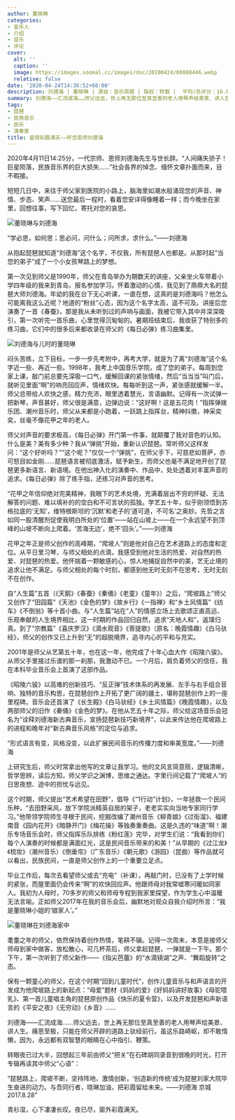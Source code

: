```yaml
---
author: 董晓琳
categories:
- 音乐人
- 介绍
- 音乐
- 评论
cover:
  alt: ''
  caption: ''
  image: https://images.soomal.cc/images/doc/20200424/00088446.webp
  relative: false
date: '2020-04-24T14:36:52+08:00'
description: 刘德海 | 董晓琳 | 源自：音乐周报 | 版权：转载 |  平均/总评分：10.00/70
summary: 刘德海――汇流成海……师父远去，世上再无那位至真至善的老人用琴声绘美景、讲人生。痛思至极，只能在师父开辟的道路上驮经前行。虽这乐路崎岖，却不敢惰懒，因为，永远都有双智慧的眼睛在心中指引、鞭策……
tags:
- 琵琶
- 民族音乐
- 民乐
- 演奏家
title: 留得彩霞满天――怀念恩师刘德海
---
```


2020年4月11日14:25分，一代宗师、恩师刘德海先生与世长辞。“人间痛失骄子！巨星陨落，民族音乐界的巨大损失……”社会各界的悼念、缅怀文章扑面而来，目不暇接。

短短几日中，来往于师父家到医院的小路上，脑海里如潮水般涌现您的声音、神情、步态、笑声……送您最后一程时，看着您安详得像睡着一样；而今晚坐在家里，回想往事，写下回忆，寄托对您的哀思。

![董晓琳与刘德海](https://images.soomal.cc/images/doc/20200424/00088446.webp)






“学必思，如何思；思必问，问什么；问所求，求什么。”――刘德海


从抱起琵琶就知道“刘德海”这个名字，不仅我，所有琵琶人也都是。从那时起“当您的弟子”成了一个小女孩琴路上的梦想。

第一次见到师父是1990年，师父在青岛举办为期数天的讲座，父亲坐火车带着小学四年级的我来到青岛，报名参加学习。怀着激动的心情，我见到了鼎鼎大名的琵琶大师刘德海。年幼的我在台下无心听课，一直在想，这真的是刘德海吗？他怎么可能离我这么近呢？地道的“粉丝”心态，因为这个名字太高，遥不可及。讲座后您演奏了一首《春蚕》，那是我从未听到过的声响与画面，我被它带入其中并深深吸引，第一次听完一首乐曲，心里觉得沉甸甸的。暑期班结束后，我收获了特别多的练习曲，它们中的很多后来都收录在师父的《每日必弹》练习曲集里。 

![刘德海与儿时的董晓琳](https://images.soomal.cc/images/doc/20200424/00088447_01.webp)





闷头苦练，立下目标，一步一步先考附中，再考大学，就是为了离“刘德海”这个名字近一些、再近一些。1998年，我考上中国音乐学院，成了您的弟子。每周到您家上课，敲门前总要先深吸一口气，缓解回课的紧张情绪，然后“当当当”叫门后，就听见里面“啊”的响亮回应声，情绪欢快。每每听到这一声，紧张感就缓解一半。师父总带给人欢快之感，精力充沛，眼里透着慧光，言语幽默。记得有一次试弹一把新琴，声音甚好，师父很是满意，边弹边说：“这好啊！这是五花肉！”指挥弹拨乐团、潮州音乐时，师父从来都是小跑着，一跃跳上指挥台，精神抖擞，神采奕奕，丝毫不像花甲之年的老人。

师父对声音的要求极高，《每日必弹》开门第一件事，就颠覆了我对音色的认知。什么是美？美有多少种？我从“弹挑”开始，重新认识琵琶。常听师父这样发问：“这个好听吗？”“这个呢？”仅仅一个“弹挑”，在师父手下，可慈悲如菩萨，亦可怒目如金刚……琵琶语言被彻底激活，赋予新生，而师父也毫不满足地开创了琵琶更多新语言、新语境。在他出神入化的演奏中、作品中，处处透着对丰富声音的追求。《每日必弹》除了练手指，还练习对声音的思考。


“花甲之年信仰绝对完美精神，我眼下的艺术处境，充满着层出不穷的怀疑、无法解答的问题、难以填补的的空白和不可言状的孤独。学艺五十年，似乎刚领悟到苏格拉底的‘无知’，维特根斯坦的‘沉默’和老子的‘道可道，不可名’之奥妙。先哲之言如同一股清醒剂促使我明白所处的‘位置’――站在山坡上――在一个永远望不到顶峰的山坡不断向上爬着。‘苦海无边’，绝不‘回头’。”――刘德海


花甲之年正是师父创作的高峰期，“爬坡人”则是他对自己在艺术道路上的态度和定位。从平日里习琴，与师父相处的点滴，我感受到他对生活的热爱、对自然的热爱、对琵琶的热爱。他怀揣着一颗敏感的心，惊人地捕捉自然中的美，艺无止境的追求让他不满足。与师父相处的每个时刻，都感到他无时无刻不在思考，无时无刻不在创作。

自“人生篇”五首（《天鹅》《春蚕》《秦俑》《老童》《童年》）之后，“爬坡路上”师父又创作了“田园篇”《天池》《金色的梦》《故乡行》《一指禅》和“乡土风情篇”《纺车》《不倒翁》等十首小曲。与“人生篇”站在“人”的情感立场上去歌颂正直高远、乐观奉献的人生境界相比，这一时期的作品回归自然，追求“天地人和”，返璞归真。到了“宗教篇”《喜庆罗汉》《滴水观音》《菩提歌》（原名：晚霞情趣）《白马驮经》，师父的创作又已上升到“无”的超脱境界，追寻内心的平和与充实。

2001年是师父从艺第五十年，也在这一年，他完成了十年心血大作《昭陵六骏》。从师父手里接过乐谱的那一刹那，我激动不已。一个月后，肩负着师父的信任，我在本科毕业音乐会上首演了这部作品。

《昭陵六骏》以高难的创新技巧、“反正弹”技术体系的再发展、左手与右手组合音响、独特的音乐构思，在琵琶创作上开拓了更广阔的疆土，堪称琵琶创作上的一座里程碑。音乐会还首演了《长生殿》《白马驮经》《乡土风情篇》《晚霞情趣》，以及两部师父的旧作《秦俑》《金色的梦》。在他从艺五十年之际，师父给这场音乐会冠名为“诠释刘德海新古典音乐，宣扬琵琶新技巧新境界”，以此来传达他在爬坡路上的进程和晚年对“新古典音乐风格”的定位与追求。


“形式语言有变，风格没变，以此扩展民间音乐的传播力度和审美宽度。”――刘德海


上研究生后，师父时常拿出他写的文章让我学习。他的文风言简意赅，逻辑清晰，哲学思辨，读后方知，师父学识之渊博，思维之通达。字里行间记载了“爬坡人”的日思夜想、途中的担忧与远见。

这个时期，师父提出“艺术希望在田野”，倡导《“1行动”计划》，一年拯救一个民间乐种，“去田野采风，放下学院派精英自居的架子，老老实实向当地专家同行学习。”他带领学院师生寻根于民间，挖掘改编了潮州音乐《柳青娘》《过街溜》、福建南音《园内花开》《暗静开门》《梅花操》等独奏重奏曲。这是久违的“味道”啊！潮乐专场音乐会时，师父指挥乐队排练《粉红莲》完毕，对学生们说：“我看到你们每个人演奏的时候都是满面红光，这是民间音乐带来的和美！”从早期的《过江龙》《梳妆》（潮州音乐）《倒垂帘》（广东音乐）《朝元歌》《游园》（昆曲）等作品就可以看出，民族民间，一直是师父创作上的一个重要立足点。 

毕业工作后，每次去看望师父或去“充电”（补课），再敲门时，已没有了上学时候的紧张，而屋里面仍会传来“啊”的欢快回应声。他跟师母对我常嘘寒问暖如同家人。我初为人母时，70多岁的师父和师母专程到我家里探望，作为学生心中温暖无法言喻。正如师父2017年在我的音乐会后，幽默地对观众自我介绍时所言：“我是董晓琳小姐的‘娘家人’。”

![董晓琳在刘德海家中](https://images.soomal.cc/images/doc/20200424/00088448.webp)





耄耋之年的师父，依然保持着创作热情，笔耕不辍。记得一次周末，本意是接师父师母到家中做客，放松散心，可几杯茶后，师父拿起琵琶，一弹就是一下午。那个下午，第一次听到了师父新作――《指尖芭蕾》的“水滴镜湖”之声、“舞蹈旋转”之态。

保有一颗童心的师父，在这个时期“回到儿童时代”，创作儿童音乐与和声语言的开发成为他爬坡路上的新起点：“母爱”题材《妈妈的爱》《好妈妈讲好故事》《母驼喂乳》、第一首儿童唱主角的琵琶原创作品《快乐的夏令营》，以及开发琵琶和声新语言的《平安之夜》《无穷动》《乡音》……

刘德海――汇流成海……师父远去，世上再无那位至真至善的老人用琴声绘美景、讲人生。痛思至极，只能在师父开辟的道路上驮经前行。虽这乐路崎岖，却不敢惰懒，因为，永远都有双智慧的眼睛在心中指引、鞭策。

转眼夜已过大半，回想起三年前由师父“把关”在石碑胡同录音到很晚的时光，打开专辑再读其中师父“心语”：


“琵琶路上，爬坡不断，坚持阵地，激情创新，‘创造新的传统’成为琵琶刘家大院毕生奋进的动力。与吾同行者，晓琳加油，把彩霞留给未来。――刘德海 京城 2017.8.28”


青衫湿，心下凄凄长叹。夜已尽，窗外彩霞满天。